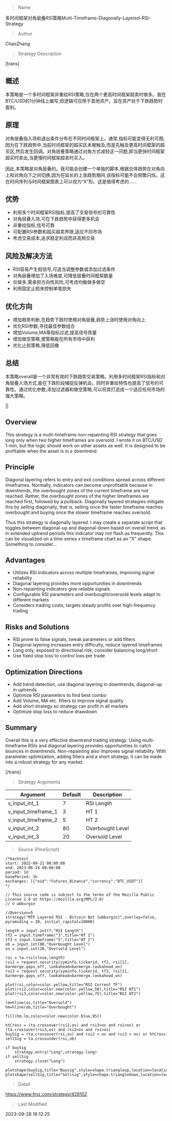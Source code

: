 
> Name

多时间框架对角层叠RSI策略Multi-Timeframe-Diagonally-Layered-RSI-Strategy

> Author

ChaoZhang

> Strategy Description

[trans]

## 概述

本策略是一个多时间框架非重绘RSI策略,仅在两个更高时间框架超卖时做多。我在BTC/USD的1分钟线上编写,但逻辑可应用于其他资产。旨在资产处于下跌趋势时盈利。

## 原理

对角层叠指入场和退出条件分布在不同时间框架上。通常,指标可能变得无利可图,因为在下跌趋势中,当前时间框架的超买区未被触及,而是先触及更高时间框架的超买区,然后发生回调。对角层叠策略通过对角方式减轻这一问题,即当更快时间框架超买时卖出,当更慢时间框架超卖时买入。

因此,本策略是对角层叠的。我可能会创建一个单独的脚本,根据总体趋势在对角向上和对角向下之间切换,因为在延长的上涨趋势期间,该指标可能不会频繁闪烁。这在时间序列与时间框架图表上可以视为“X”形。这是值得考虑的......

## 优势

- 利用多个时间框架RSI指标,提高了交易信号的可靠性
- 对角层叠入场,可在下跌趋势中获得更多机会
- 非重绘指标,信号可靠
- 可配置RSI参数和超买超卖界限,适应不同市场
- 考虑交易成本,追求稳定利润而非高频交易

## 风险及解决方法

- RSI容易产生假信号,可适当调整参数或添加过滤条件
- 对角层叠增加了入场难度,可降低层叠时间框架数量
- 仅做多,需承担方向性风险,可考虑均衡做多做空
- 利用固定止损来控制单笔损失

## 优化方向

- 增加趋势判断,在趋势下跌时使用对角层叠,趋势上涨时使用对角向上
- 优化RSI参数,寻找最佳参数组合
- 增加Volume,MA等指标过滤,提高信号质量 
- 增加做空策略,使策略能在所有市场中获利
- 优化止损策略,降低回撤

## 总结

本策略overall是一个非常有效的下跌趋势交易策略。利用多时间框架RSI指标和对角层叠入场方式,能在下跌阶段捕捉反弹机会。同时非重绘特性也提高了信号的可靠性。通过优化参数,添加过滤器和做空策略,可以将其打造成一个适应任何市场的强大策略。

||

## Overview

This strategy is a multi-timeframe non-repainting RSI strategy that goes long only when two higher timeframes are oversold. I wrote it on BTC/USD 1-min, but the logic should work on other assets as well. It is designed to be profitable when the asset is in a downtrend.  

## Principle 

Diagonal layering refers to entry and exit conditions spread across different timeframes. Normally, indicators can become unprofitable because in downtrends, the overbought zones of the current timeframe are not reached. Rather, the overbought zones of the higher timeframes are reached first, followed by a pullback. Diagonally layered strategies mitigate this by selling diagonally, that is, selling once the faster timeframe reaches overbought and buying once the slower timeframe reaches oversold.

Thus this strategy is diagonally layered. I may create a separate script that toggles between diagonal-up and diagonal-down based on overall trend, as in extended uptrend periods this indicator may not flash as frequently. This can be visualized on a time series x timeframe chart as an "X" shape. Something to consider...

## Advantages

- Utilizes RSI indicators across multiple timeframes, improving signal reliability
- Diagonal layering provides more opportunities in downtrends 
- Non-repainting indicators give reliable signals
- Configurable RSI parameters and overbought/oversold levels adapt to different markets
- Considers trading costs, targets steady profits over high-frequency trading

## Risks and Solutions

- RSI prone to false signals, tweak parameters or add filters 
- Diagonal layering increases entry difficulty, reduce layered timeframes
- Long only, exposed to directional risk, consider balancing long/short
- Use fixed stop loss to control loss per trade

## Optimization Directions

- Add trend detection, use diagonal layering in downtrends, diagonal-up in uptrends
- Optimize RSI parameters to find best combo
- Add Volume, MA etc. filters to improve signal quality
- Add short strategy so strategy can profit in all markets
- Optimize stop loss to reduce drawdown

## Summary

Overall this is a very effective downtrend trading strategy. Using multi-timeframe RSIs and diagonal layering provides opportunities to catch bounces in downtrends. Non-repainting also improves signal reliability. With parameter optimization, adding filters and a short strategy, it can be made into a robust strategy for any market.

[/trans]

> Strategy Arguments



|Argument|Default|Description|
|----|----|----|
|v_input_int_1|7|RSI Length|
|v_input_timeframe_1|3|HT 1|
|v_input_timeframe_2|5|HT 2|
|v_input_int_2|80|Overbought Level|
|v_input_int_3|20|Oversold Level|


> Source (PineScript)

``` pinescript
/*backtest
start: 2022-09-21 00:00:00
end: 2023-06-24 00:00:00
period: 1d
basePeriod: 1h
exchanges: [{"eid":"Futures_Binance","currency":"BTC_USDT"}]
*/

// This source code is subject to the terms of the Mozilla Public License 2.0 at https://mozilla.org/MPL/2.0/
// © wbburgin

//@version=5
strategy("MTF Layered RSI - Bitcoin Bot [wbburgin]",overlay=false, pyramiding = 20, initial_capital=10000)

length = input.int(7,"RSI Length")
tf2 = input.timeframe("3",title="HT 1")
tf3 = input.timeframe("5",title="HT 2")
ob = input.int(80,"Overbought Level")
os = input.int(20,"Oversold Level")

rsi = ta.rsi(close,length)
rsi2 = request.security(syminfo.tickerid, tf2, rsi[1], barmerge.gaps_off, lookahead=barmerge.lookahead_on)
rsi3 = request.security(syminfo.tickerid, tf3, rsi[1], barmerge.gaps_off, lookahead=barmerge.lookahead_on)

plot(rsi,color=color.yellow,title="RSI Current TF")
plot(rsi2,color=color.new(color.yellow,50),title="RSI HT1")
plot(rsi3,color=color.new(color.yellow,75),title="RSI HT2")

lm=hline(os,title="Oversold")
hm=hline(ob,title="Overbought")

fill(hm,lm,color=color.new(color.blue,95))

htCross = (ta.crossover(rsi2,os) and rsi3>os and rsi>os) or (ta.crossover(rsi3,os) and rsi2>os and rsi>os)
buySig = (ta.crossover(rsi,os) and rsi2 < os and rsi3 < os) or htCross
sellSig = ta.crossunder(rsi,ob)

if buySig
    strategy.entry("Long",strategy.long)
if sellSig
    strategy.close("Long")

plotshape(buySig,title="Buysig",style=shape.triangleup,location=location.bottom,color=color.green,size=size.tiny)
plotshape(sellSig,title="Sellsig",style=shape.triangledown,location=location.top,color=color.red,size=size.tiny)
```

> Detail

https://www.fmz.com/strategy/428102

> Last Modified

2023-09-28 16:12:25
